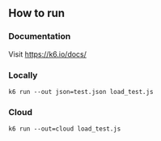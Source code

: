 ## How to run

### Documentation
Visit https://k6.io/docs/

### Locally
```shell
k6 run --out json=test.json load_test.js
```

### Cloud
```shell
k6 run --out=cloud load_test.js
```